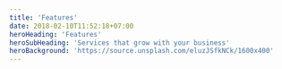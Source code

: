 ```yaml
---
title: 'Features'
date: 2018-02-10T11:52:18+07:00
heroHeading: 'Features'
heroSubHeading: 'Services that grow with your business'
heroBackground: 'https://source.unsplash.com/eluzJSfkNCk/1600x400'
---
```

